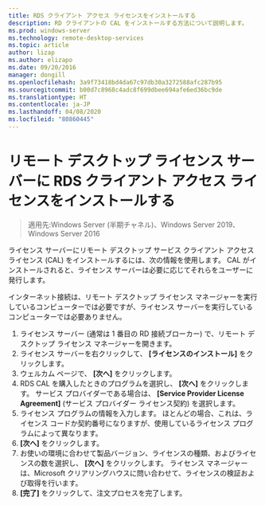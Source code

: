 ```yaml
---
title: RDS クライアント アクセス ライセンスをインストールする
description: RD クライアントの CAL をインストールする方法について説明します。
ms.prod: windows-server
ms.technology: remote-desktop-services
ms.topic: article
author: lizap
ms.author: elizapo
ms.date: 09/20/2016
manager: dongill
ms.openlocfilehash: 3a9f73418bd4da67c97db30a3272588afc287b95
ms.sourcegitcommit: b00d7c8968c4adc8f699dbee694afe6ed36bc9de
ms.translationtype: HT
ms.contentlocale: ja-JP
ms.lasthandoff: 04/08/2020
ms.locfileid: "80860445"
---
```

# <a name="install-rds-client-access-licenses-on-the-remote-desktop-license-server"></a>リモート デスクトップ ライセンス サーバーに RDS クライアント アクセス ライセンスをインストールする

>適用先:Windows Server (半期チャネル)、Windows Server 2019、Windows Server 2016

ライセンス サーバーにリモート デスクトップ サービス クライアント アクセス ライセンス (CAL) をインストールするには、次の情報を使用します。 CAL がインストールされると、ライセンス サーバーは必要に応じてそれらをユーザーに発行します。

インターネット接続は、リモート デスクトップ ライセンス マネージャーを実行しているコンピューターでは必要ですが、ライセンス サーバーを実行しているコンピューターでは必要ありません。

1. ライセンス サーバー (通常は 1 番目の RD 接続ブローカー) で、リモート デスクトップ ライセンス マネージャーを開きます。
2. ライセンス サーバーを右クリックして、 **[ライセンスのインストール]** をクリックします。
3. ウェルカム ページで、 **[次へ]** をクリックします。
4. RDS CAL を購入したときのプログラムを選択し、 **[次へ]** をクリックします。 サービス プロバイダーである場合は、 **[Service Provider License Agreement]** (サービス プロバイダー ライセンス契約) を選択します。
5. ライセンス プログラムの情報を入力します。 ほとんどの場合、これは、ライセンス コードか契約番号になりますが、使用しているライセンス プログラムによって異なります。
6. **[次へ]** をクリックします。
7. お使いの環境に合わせて製品バージョン、ライセンスの種類、およびライセンスの数を選択し、 **[次へ]** をクリックします。 ライセンス マネージャーは、Microsoft クリアリングハウスに問い合わせて、ライセンスの検証および取得を行います。
8.  **[完了]** をクリックして、注文プロセスを完了します。